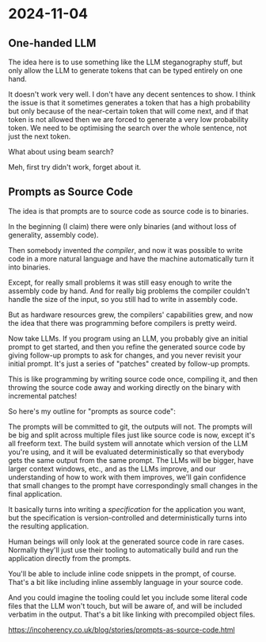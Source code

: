 # 2024-11-04

## One-handed LLM

The idea here is to use something like the LLM steganography stuff, but only allow the LLM to generate tokens
that can be typed entirely on one hand.

It doesn't work very well. I don't have any decent sentences to show. I think the issue is that it
sometimes generates a token that has a high probability but only because of the near-certain token that will come
next, and if that token is not allowed then we are forced to generate a very low probability token. We need to be
optimising the search over the whole sentence, not just the next token.

What about using beam search?

Meh, first try didn't work, forget about it.

## Prompts as Source Code

The idea is that prompts are to source code as source code is to binaries.

In the beginning (I claim) there were only binaries (and without loss of generality, assembly code).

Then somebody invented *the compiler*, and now it was possible to write code in a more natural language
and have the machine automatically turn it into binaries.

Except, for really small problems it was still easy enough to write the assembly code by hand. And for really
big problems the compiler couldn't handle the size of the input, so you still had to write in assembly code.

But as hardware resources grew, the compilers' capabilities grew, and now the idea that there was programming
before compilers is pretty weird.

Now take LLMs. If you program using an LLM, you probably give an initial prompt to get started, and then you
refine the generated source code by giving follow-up prompts to ask for changes, and you never revisit your
initial prompt. It's just a series of "patches" created by follow-up prompts.

This is like programming by writing source code once, compiling it, and then throwing the source code away
and working directly on the binary with incremental patches!

So here's my outline for "prompts as source code":

The prompts will be committed to git, the outputs will not. The prompts will be big and split across multiple
files just like source code is now, except it's all freeform text.
The build system will annotate which version of the LLM you're using, and it will be evaluated
deterministically so that everybody gets the same output from the same prompt. The LLMs will be bigger, have
larger context windows, etc., and as the LLMs improve, and our understanding of how to work with them improves,
we'll gain confidence that small changes to the prompt have correspondingly
small changes in the final application.

It basically turns into writing a *specification* for the application you want, but the specification is
version-controlled and deterministically turns into the resulting application.

Human beings will only look at the generated source code in rare cases. Normally they'll just use their tooling
to automatically build and run the application directly from the prompts.

You'll be able to include inline code snippets in the prompt, of course. That's a bit like including inline
assembly language in your source code.

And you could imagine the tooling could let you include some literal code files that the LLM won't touch, but
will be aware of, and will be included verbatim in the output. That's a bit like linking with precompiled object
files.

https://incoherency.co.uk/blog/stories/prompts-as-source-code.html
